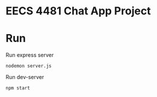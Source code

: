 
# EECS 4481 Chat App Project

# Run
Run express server
```
nodemon server.js
```

Run dev-server
```
npm start
```
